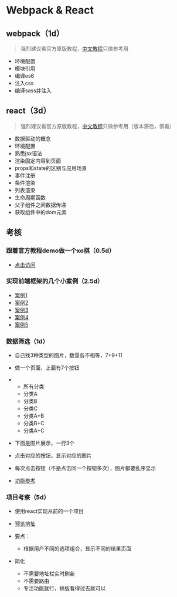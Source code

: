 # Webpack & React

## webpack（1d）

> 强烈建议看官方原版教程，[中文教程](http://zhaoda.net/webpack-handbook/index.html)只做参考用

- 环境配置
- 模块引用
- 编译es6
- 注入css
- 编译sass并注入


## react（3d）

> 强烈建议看官方原版教程，[中文教程](https://hulufei.gitbooks.io/react-tutorial/content/index.html)只做参考用（版本滞后，慎看）

- 数据驱动的概念
- 环境配置
- 熟悉jsx语法
- 渲染固定内容到页面
- props和state的区别与应用场景
- 事件注册
- 条件渲染
- 列表渲染
- 生命周期函数
- 父子组件之间数据传递
- 获取组件中的dom元素



## 考核

### 跟着官方教程demo做一个xo棋（0.5d）

- [点击访问](https://facebook.github.io/react/tutorial/tutorial.html)

### 实现前端框架的几个小案例（2.5d）

- [案例1](http://www.gbtags.com/gb/demoviewer/10407/a6b8d138-4f9f-4b2e-812e-416ece45b95f/example1.html.htm)
- [案例2](http://www.gbtags.com/gb/demoviewer/10407/a6b8d138-4f9f-4b2e-812e-416ece45b95f/example2.html.htm)
- [案例3](http://www.gbtags.com/gb/demoviewer/10407/a6b8d138-4f9f-4b2e-812e-416ece45b95f/example3.html.htm)
- [案例4](http://www.gbtags.com/gb/demoviewer/10407/a6b8d138-4f9f-4b2e-812e-416ece45b95f/example4.html.htm)
- [案例5](http://www.gbtags.com/gb/demoviewer/10407/a6b8d138-4f9f-4b2e-812e-416ece45b95f/example5.html.htm)

### 数据筛选（1d）

- 自己找3种类型的图片，数量各不相等，7+9+11

- 做一个页面，上面有7个按钮

- - 所有分类
  - 分类A
  - 分类B
  - 分类C
  - 分类A+B
  - 分类B+C
  - 分类A+C

- 下面是图片展示，一行3个

- 点击对应的按钮，显示对应的图片

- 每次点击按钮（不是点击同一个按钮多次），图片都要乱序显示

- [功能参考](http://demos.clientapprove.com/NYT_tiffany/)

### 项目考察（5d）

- 使用react实现从前的一个项目

- [预览地址](http://www.clientapprove.com/preview/R29_holiday_gift_curator/)

- 要点：

  - 根据用户不同的选项组合，显示不同的结果页面

- 简化

  - 不需要地址栏实时刷新
  - 不需要路由
  - 专注功能就行，排版看得过去就可以

  ​
